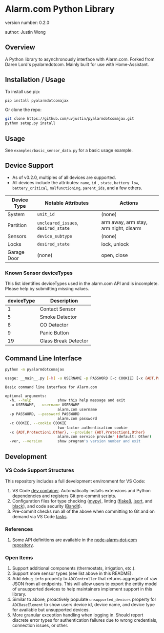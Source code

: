 # Alarm.com Python Library

version number: 0.2.0

author: Justin Wong

## Overview

A Python library to asynchronously interface with Alarm.com.
Forked from Daren Lord's pyalarmdotcom. Mainly built for use with Home-Assistant.

## Installation / Usage

To install use pip:

```bash
pip install pyalarmdotcomajax
```

Or clone the repo:

```bash
git clone https://github.com/uvjustin/pyalarmdotcomajax.git
python setup.py install
```

## Usage

See `examples/basic_sensor_data.py` for a basic usage example.

## Device Support

- As of v0.2.0, multiples of all devices are supported.
- All devices include the attributes: `name`, `id_`, `state`, `battery_low`, `battery_critical`, `malfunctioning`, `parent_ids`, and a few others.

|Device Type|Notable Attributes|Actions|
|--|--|--|
|System|`unit_id`|(none)|
|Partition|`uncleared_issues`, `desired_state`|arm away, arm stay, arm night, disarm
|Sensors|`device_subtype`|(none)|
|Locks|`desired_state`|lock, unlock|
|Garage Door|(none)|open, close|

### Known Sensor deviceTypes

This list identifies deviceTypes used in the alarm.com API and is incomplete. Please help by submitting missing values.

| deviceType | Description          |
|------------|----------------------|
| 1          | Contact Sensor       |
| 5          | Smoke Detector       |
| 6          | CO Detector          |
| 9          | Panic Button         |
| 19         | Glass Break Detector |

## Command Line Interface

```bash
python -m pyalarmdotcomajax

usage: __main__.py [-h] -u USERNAME -p PASSWORD [-c COOKIE] [-x {ADT,Protection1,Other}] [-ver]

Basic command line interface for Alarm.com

optional arguments:
  -h, --help            show this help message and exit
  -u USERNAME, --username USERNAME
                        alarm.com username
  -p PASSWORD, --password PASSWORD
                        alarm.com password
  -c COOKIE, --cookie COOKIE
                        two-factor authentication cookie
  -x {ADT,Protection1,Other}, --provider {ADT,Protection1,Other}
                        alarm.com service provider (default: Other)
  -ver, --version       show program's version number and exit
```

## Development

### VS Code Support Structures

This repository includes a full development environment for VS Code:

1. VS Code [dev container](https://code.visualstudio.com/docs/remote/create-dev-container). Automatically installs extensions and Python dependencies and registers Git pre-commit scripts.
2. Configuration files for type checking ([mypy](http://mypy-lang.org/)), linting ([flake8](https://flake8.pycqa.org/en/latest/), [isort](https://github.com/PyCQA/isort), and [black](https://github.com/psf/black)), and code security ([Bandit](https://bandit.readthedocs.io/en/latest/)).
3. Pre-commit checks run all of the above when committing to Git and on demand via VS Code [tasks](https://code.visualstudio.com/docs/editor/tasks).

### References

1. Some API definitions are available in the [node-alarm-dot-com repository](https://github.com/node-alarm-dot-com/node-alarm-dot-com/tree/master/src/_models).

### Open Items

1. Support additional components (thermostats, irrigation, etc.).
2. Support more sensor types (see list above in this README).
3. Add `debug_info` property to `ADCController` that returns aggregate of raw JSON from all endpoints. This will allow users to export the entity model of unsupported devices to help maintainers implement support in this library.
4. Similar to above, proactively populate `unsupported_devices` property for `ADCBaseElement` to show users device id, device name, and device type for available but unsupported devices.
5. More granular exception handling when logging in. Should report discrete error types for authentication failures due to wrong credentials, connection issues, or other.
